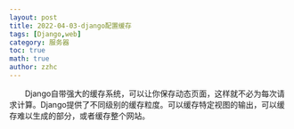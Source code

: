 ```yaml
---
layout: post
title: 2022-04-03-django配置缓存
tags: [Django,web]
category: 服务器
toc: true
math: true
author: zzhc
---
```


&emsp;&emsp;Django自带强大的缓存系统，可以让你保存动态页面，这样就不必为每次请求计算。Django提供了不同级别的缓存粒度。可以缓存特定视图的输出，可以缓存难以生成的部分，或者缓存整个网站。